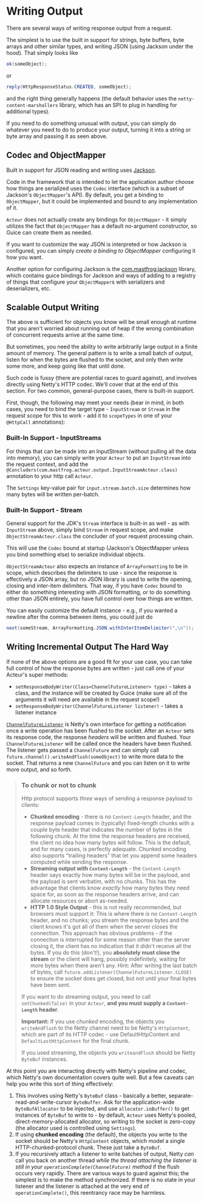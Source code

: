 # Writing Output

There are several ways of writing response output from a request.

The simplest is to use the built in support for strings, byte buffers, byte arrays and
other similar types, and writing JSON (using Jackson under the hood).  That simply
looks like

```java
ok(someObject);
```

or

```java
reply(HttpResponseStatus.CREATED, someObject);
```

and the right thing generally happens (the default behavior uses the 
`netty-content-marshallers` library, which has an SPI to plug in handling for
additional types).

If you need to do something unusual with output, you can simply do whatever you
need to do to produce your output, turning it into a string or byte array and passing
it as seen above.


## Codec and ObjectMapper

Built in support for JSON reading and writing uses [Jackson](https://github.com/FasterXML/jackson).

Code in the framework that is intended to let the application author choose how
things are serialized uses the `Codec` interface (which is a subset of Jackson's
`ObjectMapper`'s API).  By default, you get a binding to `ObjectMapper`, but it
could be implemented and bound to any implementation of it.

`Acteur` does not actually create any bindings for `ObjectMapper` - it simply utilizes
the fact that `ObjectMapper` has a default no-argument constructor, so Guice can
create them as needed.

If you want to customize the way JSON is interpreted or how Jackson is configured,
you can simply *create a binding to ObjectMapper* configuring it how you want.

Another option for configuring Jackson is the [com.mastfrog:jackson](https://github.com/timboudreau/giulius-web/tree/master/jackson)
library, which contains guice bindings for Jackson and ways of adding to a registry
of things that configure your `ObjectMapper`s with serializers and deserializers, etc.


## Scalable Output Writing

The above is sufficient for objects you know will be small enough at runtime that
you aren't worried about running out of heap if the wrong combination of concurrent
requests arrive at the same time.

But sometimes, you need the ability to write arbitrarily large output in a finite
amount of memory.  The general pattern is to write a small batch of output, listen
for when the bytes are flushed to the socket, and only then write some more, and
keep going like that until done.

Such code is fussy (there are potential races to guard against), and involves
directly using Netty's HTTP codec.  We'll cover
that at the end of this section.  For two common, general-purpose cases, there is
built-in support.

First, though, the following may meet your needs (bear in mind, in both cases, you
need to bind the target type - `InputStream` or `Stream` in the request scope for
this to work - add it to `scopeTypes` in one of your `@HttpCall` annotations):


### Built-In Support - InputStreams

For things that can be made into an InputStream (without pulling all the data into
memory), you can simply write your `Acteur` to put an `InputStream` into the request
context, and add the `@Concluders(com.mastfrog.acteur.output.InputStreamActeur.class)`
annotation to your http call `Acteur`.

The `Settings` key-value pair for `input.stream.batch.size` determines how many bytes
will be written per-batch.


### Built-In Support - Stream

General support for the JDK's `Stream` interface is built-in as well - as with `InputStream`
above, simply bind `Stream` in request scope, and make `ObjectStreamActeur.class` the 
concluder of your request processing chain.

This will use the `Codec` bound at startup (Jackson's ObjectMapper unless you bind something
else) to serialize individual objects.

`ObjectStreamActeur` also expects an instance of `ArrayFormatting` to be in scope,
which describes the delimiters to use - since the response is effectively a JSON array,
but no JSON library is used to write the opening, closing and inter-item delimiters.  That
way, if you have `Codec` bound to either do something interesting with JSON formatting,
or to do something other than JSON entirely, you have full control over how things
are written.

You can easily customize the default instance - e.g., if you wanted a newline after the
comma between items, you could just do

```java
next(someStream, ArrayFormatting.JSON.withInterItemDelimiter(",\n"));
```

## Writing Incremental Output The Hard Way

If none of the above options are a good fit for your use case, you can take full control
of how the response bytes are written - just call one of your Acteur's super methods:

* `setResponseBodyWriter(Class<ChannelFutureListener> type)` - takes a class, and the instance
will be created by Guice (make sure all of the arguments it will need are available in the request
scope!)
* `setResponseBodyWriter(ChannelFutureListener listener)` - takes a listener instance

[`ChannelFutureListener`](https://netty.io/4.1/api/io/netty/channel/ChannelFutureListener.html) is
Netty's own interface for getting a notification once a write operation has been flushed to the
socket.  After an `Acteur` sets its response code, the response *headers* will be written and
flushed.  Your `ChannelFutureListener` will be called once the headers have been flushed. The 
listener gets passed a `ChannelFuture` and can simply call `future.channel().writeAndFlush(someObject)`
to write more data to the socket.  That returns a new `ChannelFuture` and you can listen on it
to write more output, and so forth.

> ### To chunk or not to chunk
> Http protocol supports *three* ways of sending a response payload to clients:
>
> * **Chunked encoding** - there is no `Content-Length` header, and the response payload comes
> in (typically) fixed-length chunks with a couple byte header that indicates the number of bytes
> in the following chunk.  At the time the response headers are received, the client 
> no idea how many bytes will follow.  This is the default, and for many cases, is perfectly
> adequate.  Chunked encoding also supports "trailing headers" that let you append some
> headers computed while sending the response.
> * **Streaming output with `Content-Length`** - the `Content-Length` header says exactly how
> many bytes will be in the payload, and the payload is sent verbatim, with no chunks.  This
> has the advantage that clients know *exactly* how many bytes they need space for, as soon
> as the response headers arrive, and can allocate resources or abort as-needed.
> * **HTTP 1.0 Style Output** - this is not really recommended, but browsers must support it:
> This is where there *is* no `Content-Length` header, and no chunks;  you stream the response
> bytes and the client knows it's got all of them when the server closes the connection.  This
> approach has obvious problems - if the connection is interrupted for some reason other than
> the server closing it, the client has no indication that it didn't receive all the bytes.
> If you do this (don't!), you **absolutely must close the stream** or the client will hang,
> possibly indefinitely, waiting for more bytes when there aren't any.  Hint:  After writing
> the last batch of bytes, call `future.addListener(ChannelFutureListener.CLOSE)` to ensure
> the socket does get closed, but not until your final bytes have been sent.
>
> If you want to do streaming output, you need to call `setChunked(false)` in your `Acteur`,
> **and you must supply a `Content-Length` header**.
>
> **Important:** If you use *chunked* encoding, the objects you `writeAndFlush` to the Netty
> channel need to be Netty's `HttpContent`, which are part of its HTTP codec - use DefaultHttpContent
> and `DefaultLastHttpContent` for the final chunk.
>
> If you used streaming, the objects you `writeandFlush` should be Netty `ByteBuf` instances.


At this point you are interacting directly with Netty's pipeline and codec, which Netty's own
documentation covers quite well.  But a few caveats can help you write this sort of thing effectively:

1. This involves using Netty's `ByteBuf` class - basically a better, separate-read-and-write-cursor
`ByteBuffer`.  Ask for the application-wide `ByteBufAllocator` to be injected, and use 
`allocator.ioBuffer()` to get instances of `ByteBuf` to write to - by default, `Acteur` uses
Netty's pooled, direct-memory-allocated allocator, so writing to the socket is zero-copy (the
allocator used is controlled using `Settings`).
2. If using **chunked encoding** (the default), the objects you write to the socket should be
Netty's `HttpContent` objects, which model a single HTTP-chunked-protocol chunk.  These just take
a `ByteBuf`.
3. If you recursively attach a listener to write batches of output, Netty *can* call you back
on another thread *while the thread attaching the listener is still in your 
`operationComplete(ChannelFuture)` method* if the flush occurs very rapidly.  There are various
ways to guard against this; the simplest is to make the method synchronized.  If there is no
state in your listener and the listener is attached at the very end of `operationComplete()`,
this reentrancy race may be harmless.

